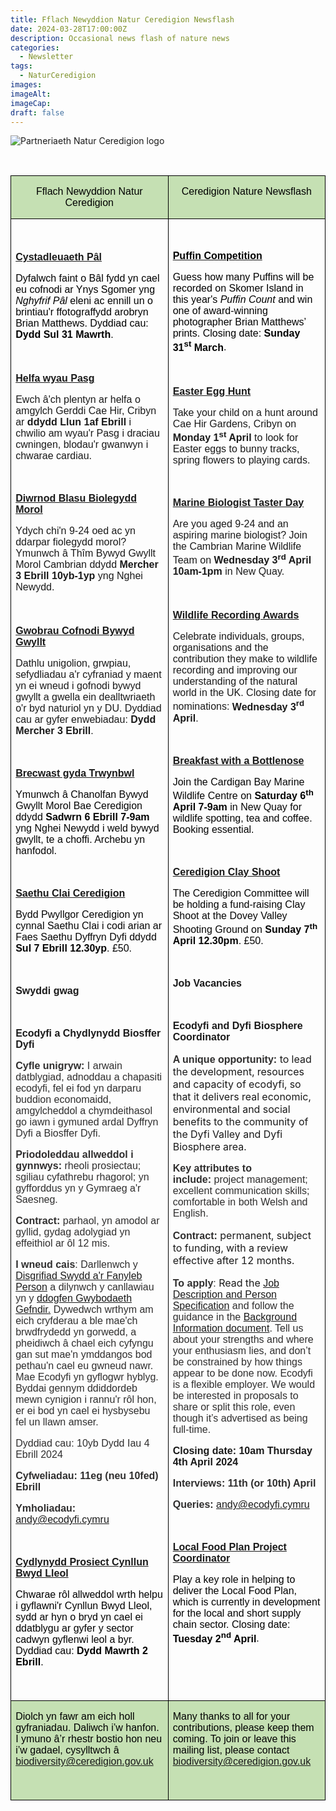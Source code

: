```yaml
---
title: Fflach Newyddion Natur Ceredigion Newsflash
date: 2024-03-28T17:00:00Z
description: Occasional news flash of nature news
categories: 
  - Newsletter
tags: 
  - NaturCeredigion
images: 
imageAlt: 
imageCap: 
draft: false
---
```


![Partneriaeth Natur Ceredigion logo](https://res.cloudinary.com/naturceredigion/image/upload/v1720616218/logo-newsletter.png)

<p>&nbsp;&nbsp;</p><table class="MsoNormalTable" border="0" cellspacing="0" cellpadding="0" width="100%" style="width:100.0%;border-collapse:collapse"><tbody><tr><td colspan="1" rowspan="1" width="50%" valign="top" style="width:50.0%;border:solid windowtext 1.0pt;background:#C5E0B3;padding:0cm 5.4pt 0cm 5.4pt"><p style="text-align: center"><span style="font-family: Arial, sans-serif; color: black">Fflach Newyddion Natur Ceredigion</span></p></td><td colspan="1" rowspan="1" width="50%" valign="top" style="width:50.0%;border:solid windowtext 1.0pt;border-left:none;background:#C5E0B3;padding:0cm 5.4pt 0cm 5.4pt"><p style="text-align: center"><span style="font-family: Arial, sans-serif; color: black">Ceredigion Nature Newsflash</span></p></td></tr><tr><td colspan="1" rowspan="1" width="50%" valign="top" style="width:50.0%;border:solid windowtext 1.0pt;border-top:none;padding:0cm 5.4pt 0cm 5.4pt"><p>&nbsp;</p><p><a target="_blank" rel="noopener noreferrer nofollow" href="https://www.facebook.com/WildlifeTrustSouthandWestWales/posts/pfbid022uQrzK1DSrW5HVr3GvHd4D98NVh22eVKFSTVwCGTh8JLmPSD7zaMpe5arfUDFLSkl"><strong><span style="font-family: Arial, sans-serif">Cystadleuaeth Pâl</span></strong></a></p><p><span style="font-family: Arial, sans-serif; color: black">Dyfalwch faint o Bâl fydd yn cael eu cofnodi ar Ynys Sgomer yng </span><em><span style="font-family: Arial, sans-serif; color: black">Nghyfrif Pâl</span></em><span style="font-family: Arial, sans-serif; color: black"> eleni ac ennill un o brintiau'r ffotograffydd arobryn Brian Matthews. Dyddiad cau: </span><strong><span style="font-family: Arial, sans-serif; color: black">Dydd Sul 31 Mawrth</span></strong><span style="font-family: Arial, sans-serif; color: black">.</span></p><p><span>&nbsp;</span></p><p><a target="_blank" rel="noopener noreferrer nofollow" href="https://www.caehirgardens.com/book-now?fbclid=IwAR3gxPmgI-bhK2DaBMgAHyCuyj0jSYDu1SndIscB-E2oLNLAVKcDwtYzZYU"><strong><span style="font-family: Arial, sans-serif">Helfa wyau Pasg</span></strong></a></p><p><span style="font-family: Arial, sans-serif">Ewch â'ch plentyn ar helfa o amgylch Gerddi Cae Hir, Cribyn ar </span><strong><span style="font-family: Arial, sans-serif">ddydd Llun 1af Ebrill</span></strong><span style="font-family: Arial, sans-serif"> i chwilio am wyau'r Pasg i draciau cwningen, blodau'r gwanwyn i chwarae cardiau.</span></p><p><span style="font-family: Arial, sans-serif">&nbsp;</span></p><p><a target="_blank" rel="noopener noreferrer nofollow" href="https://www.eventbrite.co.uk/e/marine-biologist-taster-day-age-9-24-tickets-856764334187?utm_source=eventbrite&amp;utm_medium=email&amp;utm_content=follow_notification&amp;utm_campaign=following_published_event&amp;utm_term=Marine+Biologist+Taster+Day+%28age+9-24%29&amp;aff=ebemoffollowpublishemail&amp;utm_experiment=follow_template.B"><strong><span style="font-family: Arial, sans-serif">Diwrnod Blasu Biolegydd Morol</span></strong></a></p><p><span style="font-family: Arial, sans-serif">Ydych chi'n 9-24 oed ac yn ddarpar fiolegydd morol? Ymunwch â Thîm Bywyd Gwyllt Morol Cambrian ddydd </span><strong><span style="font-family: Arial, sans-serif">Mercher 3 Ebrill 10yb-1yp</span></strong><span style="font-family: Arial, sans-serif"> yng Nghei Newydd.</span></p><p><span>&nbsp;</span></p><p><a target="_blank" rel="noopener noreferrer nofollow" href="https://nbn.org.uk/news-events-publications/nbn-awards-for-wildlife-recording/nominations-for-the-2024-nbn-awards-for-wildlife-recording-are-now-open/"><strong><span style="font-family: Arial, sans-serif">Gwobrau Cofnodi Bywyd Gwyllt</span></strong></a></p><p><span style="font-family: Arial, sans-serif">Dathlu unigolion, grwpiau, sefydliadau a'r cyfraniad y maent yn ei wneud i gofnodi bywyd gwyllt a gwella ein dealltwriaeth o'r byd naturiol yn y DU. Dyddiad cau ar gyfer enwebiadau: </span><strong><span style="font-family: Arial, sans-serif">Dydd Mercher 3 Ebrill</span></strong><span style="font-family: Arial, sans-serif">.</span></p><p><span style="font-family: Arial, sans-serif">&nbsp;</span></p><p><a target="_blank" rel="noopener noreferrer nofollow" href="https://www.eventbrite.co.uk/e/breakfast-with-a-bottlenose-tickets-856848586187?aff=oddtdtcreator"><strong><span style="font-family: Arial, sans-serif">Brecwast gyda Trwynbwl</span></strong></a></p><p><span style="font-family: Arial, sans-serif; color: rgb(5, 5, 5)">Ymunwch â Chanolfan Bywyd Gwyllt Morol Bae Ceredigion ddydd </span><strong><span style="font-family: Arial, sans-serif; color: rgb(5, 5, 5)">Sadwrn 6 Ebrill 7-9am</span></strong><span style="font-family: Arial, sans-serif; color: rgb(5, 5, 5)"> yng Nghei Newydd i weld bywyd gwyllt, te a choffi. Archebu yn hanfodol.</span></p><p><span style="font-family: Arial, sans-serif">&nbsp;</span></p><p><a target="_blank" rel="noopener noreferrer nofollow" href="https://www.gwct.org.uk/events/calendar/2024/april/gwct-ceredigion-clay-shoot-2024/?utm_source=All+Contacts&amp;utm_campaign=b3c8c3b77b-NL-050324-Wal&amp;utm_medium=email&amp;utm_term=0_dd843c5cb6-b3c8c3b77b-28005427&amp;mc_cid=b3c8c3b77b&amp;mc_eid=58556358de"><strong><span style="font-family: Arial, sans-serif">Saethu Clai Ceredigion</span></strong></a></p><p><span style="font-family: Arial, sans-serif; color: rgb(5, 5, 5)">Bydd Pwyllgor Ceredigion yn cynnal Saethu Clai i codi arian ar Faes Saethu Dyffryn Dyfi ddydd </span><strong><span style="font-family: Arial, sans-serif; color: rgb(5, 5, 5)">Sul 7 Ebrill 12.30yp</span></strong><span style="font-family: Arial, sans-serif; color: rgb(5, 5, 5)">. £50.</span></p><p><span style="font-family: Arial, sans-serif">&nbsp;</span></p><p><strong><span style="font-family: Arial, sans-serif">Swyddi gwag</span></strong></p><p><span style="font-family: Arial, sans-serif">&nbsp;</span></p><p><strong><span style="font-family: Arial, sans-serif">Ecodyfi a Chydlynydd Biosffer Dyfi</span></strong></p><p><strong><span style="font-family: Arial, sans-serif; color: rgb(47, 46, 46)">Cyfle unigryw:</span></strong><span style="font-family: Arial, sans-serif; color: rgb(47, 46, 46)"> I arwain datblygiad, adnoddau a chapasiti ecodyfi, fel ei fod yn darparu buddion economaidd, amgylcheddol a chymdeithasol go iawn i gymuned ardal Dyffryn Dyfi a Biosffer Dyfi.</span></p><p><strong><span style="font-family: Arial, sans-serif; color: rgb(47, 46, 46)">Priodoleddau allweddol i gynnwys:</span></strong><span style="font-family: Arial, sans-serif; color: rgb(47, 46, 46)"> rheoli prosiectau; sgiliau cyfathrebu rhagorol; yn gyfforddus yn y Gymraeg a'r Saesneg.</span></p><p><strong><span style="font-family: Arial, sans-serif; color: rgb(47, 46, 46)">Contract: </span></strong><span style="font-family: Arial, sans-serif; color: rgb(47, 46, 46)">parhaol, yn amodol ar gyllid, gydag adolygiad yn effeithiol ar ôl 12 mis.</span></p><p><strong><span style="font-family: Arial, sans-serif; color: rgb(47, 46, 46)">I wneud cais</span></strong><span style="font-family: Arial, sans-serif; color: rgb(47, 46, 46)">: Darllenwch y </span><a target="_blank" rel="noopener noreferrer nofollow" href="https://www.ecodyfi.wales/_files/ugd/f2889b_b6b09464f48347b081fa1a46346dd372.docx?dn=Job%20Description%20March24.docx"><span style="font-family: Arial, sans-serif">Disgrifiad Swydd a'r Fanyleb Person</span></a><span style="font-family: Arial, sans-serif; color: rgb(47, 46, 46)"> a dilynwch y canllawiau yn y </span><a target="_blank" rel="noopener noreferrer nofollow" href="https://www.ecodyfi.wales/_files/ugd/f2889b_53d042625b1d44298ce15802524d54fc.docx?dn=Background%20%26%20invitation%20March24.docx"><span style="font-family: Arial, sans-serif">ddogfen Gwybodaeth Gefndir.</span></a><span style="font-family: Arial, sans-serif; color: rgb(47, 46, 46)"> Dywedwch wrthym am eich cryfderau a ble mae'ch brwdfrydedd yn gorwedd, a pheidiwch â chael eich cyfyngu gan sut mae'n ymddangos bod pethau'n cael eu gwneud nawr. Mae Ecodyfi yn gyflogwr hyblyg. Byddai gennym ddiddordeb mewn cynigion i rannu'r rôl hon, er ei bod yn cael ei hysbysebu fel un llawn amser.</span></p><p><span style="font-family: Arial, sans-serif; color: rgb(47, 46, 46)">Dyddiad cau: 10yb Dydd Iau 4 Ebrill 2024</span></p><p><strong><span style="font-family: Arial, sans-serif; color: rgb(47, 46, 46)">Cyfweliadau: 11eg (neu 10fed) Ebrill</span></strong></p><p><strong><span style="font-family: Arial, sans-serif; color: rgb(47, 46, 46)">Ymholiadau: </span></strong><a target="_self" rel="noopener noreferrer nofollow" href="mailto:andy@ecodyfi.cymru"><span style="font-family: Arial, sans-serif">andy@ecodyfi.cymru</span></a></p><p><span style="font-family: Arial, sans-serif">&nbsp;</span></p><p><a target="_blank" rel="noopener noreferrer nofollow" href="https://landworkersalliance.org.uk/work-with-us/?fbclid=IwAR34hb2jroiQZ3LJAg-FBCzkjMLYIOPw-rxGVGIkLmwxCQpgZgEzbIZV2qE"><strong><span style="font-family: Arial, sans-serif">Cydlynydd Prosiect Cynllun Bwyd Lleol</span></strong></a></p><p><span style="font-family: Arial, sans-serif; color: black">Chwarae rôl allweddol wrth helpu i gyflawni'r Cynllun Bwyd Lleol, sydd ar hyn o bryd yn cael ei ddatblygu ar gyfer y sector cadwyn gyflenwi leol a byr. Dyddiad cau: </span><strong><span style="font-family: Arial, sans-serif; color: black">Dydd Mawrth 2 Ebrill</span></strong><span style="font-family: Arial, sans-serif; color: black">.</span></p><p style="text-align: center">&nbsp;</p></td><td colspan="1" rowspan="1" width="50%" valign="top" style="width:50.0%;border-top:none;border-left:none;border-bottom:solid windowtext 1.0pt;border-right:solid windowtext 1.0pt;padding:0cm 5.4pt 0cm 5.4pt"><p><strong><span style="font-family: Arial, sans-serif">&nbsp;</span></strong></p><p><a target="_blank" rel="noopener noreferrer nofollow" href="https://www.facebook.com/WildlifeTrustSouthandWestWales/posts/pfbid022uQrzK1DSrW5HVr3GvHd4D98NVh22eVKFSTVwCGTh8JLmPSD7zaMpe5arfUDFLSkl"><strong><span style="font-family: Arial, sans-serif; color: black">Puffin Competition</span></strong></a></p><p><span style="font-family: Arial, sans-serif; color: black">Guess how many Puffins will be recorded on Skomer Island in this year's </span><em><span style="font-family: Arial, sans-serif; color: black">Puffin Count</span></em><span style="font-family: Arial, sans-serif; color: black"> and win one of award-winning photographer Brian Matthews’ prints. Closing date: </span><strong><span style="font-family: Arial, sans-serif; color: black">Sunday 31</span><sup><span style="font-family: Arial, sans-serif; color: black">st</span></sup><span style="font-family: Arial, sans-serif; color: black"> March</span></strong><span style="font-family: Arial, sans-serif; color: black">.</span></p><p><span>&nbsp;</span></p><p><a target="_blank" rel="noopener noreferrer nofollow" href="https://www.caehirgardens.com/book-now?fbclid=IwAR3gxPmgI-bhK2DaBMgAHyCuyj0jSYDu1SndIscB-E2oLNLAVKcDwtYzZYU"><strong><span style="font-family: Arial, sans-serif">Easter Egg Hunt</span></strong></a></p><p><span style="font-family: Arial, sans-serif">Take your child on a hunt around Cae Hir Gardens, Cribyn on </span><strong><span style="font-family: Arial, sans-serif">Monday 1</span><sup><span style="font-family: Arial, sans-serif">st</span></sup><span style="font-family: Arial, sans-serif"> April</span></strong><span style="font-family: Arial, sans-serif"> to look for Easter eggs to bunny tracks, spring flowers to playing cards.</span></p><p><span style="font-family: Arial, sans-serif">&nbsp;</span></p><p><a target="_blank" rel="noopener noreferrer nofollow" href="https://www.eventbrite.co.uk/e/marine-biologist-taster-day-age-9-24-tickets-856764334187?utm_source=eventbrite&amp;utm_medium=email&amp;utm_content=follow_notification&amp;utm_campaign=following_published_event&amp;utm_term=Marine+Biologist+Taster+Day+%28age+9-24%29&amp;aff=ebemoffollowpublishemail&amp;utm_experiment=follow_template.B"><strong><span style="font-family: Arial, sans-serif">Marine Biologist Taster Day</span></strong></a></p><p><span style="font-family: Arial, sans-serif">Are you aged 9-24 and an aspiring marine biologist? ‍Join the Cambrian Marine Wildlife Team on </span><strong><span style="font-family: Arial, sans-serif">Wednesday 3</span><sup><span style="font-family: Arial, sans-serif">rd</span></sup><span style="font-family: Arial, sans-serif"> April 10am-1pm</span></strong><span style="font-family: Arial, sans-serif"> in New Quay.</span></p><p><span>&nbsp;</span></p><p><a target="_blank" rel="noopener noreferrer nofollow" href="https://nbn.org.uk/news-events-publications/nbn-awards-for-wildlife-recording/nominations-for-the-2024-nbn-awards-for-wildlife-recording-are-now-open/"><strong><span style="font-family: Arial, sans-serif">Wildlife Recording Awards</span></strong></a></p><p><span style="font-family: Arial, sans-serif">Celebrate individuals, groups, organisations and the contribution they make to wildlife recording and improving our understanding of the natural world in the UK. Closing date for nominations: </span><strong><span style="font-family: Arial, sans-serif">Wednesday 3</span><sup><span style="font-family: Arial, sans-serif">rd</span></sup><span style="font-family: Arial, sans-serif"> April</span></strong><span style="font-family: Arial, sans-serif">.</span></p><p><span style="font-family: Arial, sans-serif">&nbsp;</span></p><p><a target="_blank" rel="noopener noreferrer nofollow" href="https://www.eventbrite.co.uk/e/breakfast-with-a-bottlenose-tickets-856848586187?aff=oddtdtcreator"><strong><span style="font-family: Arial, sans-serif">Breakfast with a Bottlenose</span></strong></a></p><p><span style="font-family: Arial, sans-serif; color: rgb(5, 5, 5)">Join the Cardigan Bay Marine Wildlife Centre on </span><strong><span style="font-family: Arial, sans-serif; color: rgb(5, 5, 5)">Saturday 6</span><sup><span style="font-family: Arial, sans-serif; color: rgb(5, 5, 5)">th</span></sup><span style="font-family: Arial, sans-serif; color: rgb(5, 5, 5)"> April 7-9am</span></strong><span style="font-family: Arial, sans-serif; color: rgb(5, 5, 5)"> in New Quay for wildlife spotting, tea and coffee. Booking essential.</span></p><p><span style="font-family: Arial, sans-serif">&nbsp;</span></p><p><a target="_blank" rel="noopener noreferrer nofollow" href="https://www.gwct.org.uk/events/calendar/2024/april/gwct-ceredigion-clay-shoot-2024/?utm_source=All+Contacts&amp;utm_campaign=b3c8c3b77b-NL-050324-Wal&amp;utm_medium=email&amp;utm_term=0_dd843c5cb6-b3c8c3b77b-28005427&amp;mc_cid=b3c8c3b77b&amp;mc_eid=58556358de"><strong><span style="font-family: Arial, sans-serif">Ceredigion Clay Shoot</span></strong></a></p><p><span style="font-family: Arial, sans-serif; color: rgb(5, 5, 5)">The Ceredigion Committee will be holding a fund-raising Clay Shoot at the Dovey Valley Shooting Ground on </span><strong><span style="font-family: Arial, sans-serif; color: rgb(5, 5, 5)">Sunday 7</span><sup><span style="font-family: Arial, sans-serif; color: rgb(5, 5, 5)">th</span></sup><span style="font-family: Arial, sans-serif; color: rgb(5, 5, 5)"> April 12.30pm</span></strong><span style="font-family: Arial, sans-serif; color: rgb(5, 5, 5)">. £50.</span></p><p><span style="font-family: Arial, sans-serif">&nbsp;</span></p><p><strong><span style="font-family: Arial, sans-serif">Job Vacancies</span></strong></p><p><span style="font-family: Arial, sans-serif">&nbsp;</span></p><p><strong><span style="font-family: Arial, sans-serif">Ecodyfi and Dyfi Biosphere Coordinator</span></strong></p><p><span style="font-family: Arial, sans-serif; color: rgb(47, 46, 46)">​</span><strong><span style="font-family: Arial, sans-serif; color: rgb(47, 46, 46)">A unique opportunity:</span></strong><span style="font-family: Arial, sans-serif; color: rgb(47, 46, 46)">&nbsp;</span><span>to lead the development, resources and capacity of ecodyfi, so that it delivers real economic, environmental and social benefits to the community of the Dyfi Valley&nbsp;and Dyfi Biosphere area.</span></p><p><strong><span style="font-family: Arial, sans-serif; color: rgb(47, 46, 46)">Key attributes to include:</span></strong><span style="font-family: Arial, sans-serif; color: rgb(47, 46, 46)">&nbsp;project management; excellent communication skills; comfortable in both Welsh and English.</span></p><p><strong><span style="font-family: Arial, sans-serif; color: rgb(47, 46, 46)">Contract:</span></strong><span style="font-family: Arial, sans-serif; color: rgb(47, 46, 46)">&nbsp;</span><span>permanent, subject to funding, with a review effective after 12 months.</span></p><p><strong><span style="font-family: Arial, sans-serif; color: rgb(47, 46, 46)">​To apply</span></strong><span style="font-family: Arial, sans-serif; color: rgb(47, 46, 46)">:&nbsp;</span><span>Read the&nbsp;</span><a target="_blank" rel="noopener noreferrer nofollow" href="https://www.ecodyfi.wales/_files/ugd/f2889b_b6b09464f48347b081fa1a46346dd372.docx?dn=Job%20Description%20March24.docx"><span style="font-family: Arial, sans-serif">Job Description and Person Specification</span></a><span style="font-family: Arial, sans-serif; color: rgb(47, 46, 46)">&nbsp;and follow the guidance in the&nbsp;</span><a target="_blank" rel="noopener noreferrer nofollow" href="https://www.ecodyfi.wales/_files/ugd/f2889b_53d042625b1d44298ce15802524d54fc.docx?dn=Background%20%26%20invitation%20March24.docx"><span style="font-family: Arial, sans-serif">Background Information document</span></a><span style="font-family: Arial, sans-serif; color: rgb(47, 46, 46)">. Tell us about your strengths and where your enthusiasm lies, and don’t be constrained by how things appear to be done now. Ecodyfi is a flexible employer. We would be interested in proposals to share or split this role, even though it’s advertised as being full-time.</span></p><p><span style="font-family: Arial, sans-serif; color: rgb(47, 46, 46)">​</span><strong><span style="font-family: Arial, sans-serif">Closing date: 10am Thursday 4th April 2024</span></strong></p><p><strong><span style="font-family: Arial, sans-serif; color: rgb(47, 46, 46)">Interviews: 11th (or 10th) April</span></strong></p><p><strong><span style="font-family: Arial, sans-serif; color: rgb(47, 46, 46)">Queries:</span></strong><span style="font-family: Arial, sans-serif; color: rgb(47, 46, 46)">&nbsp;</span><a target="_self" rel="noopener noreferrer nofollow" href="mailto:andy@ecodyfi.cymru"><span style="font-family: Arial, sans-serif">andy@ecodyfi.cymru</span></a></p><p><span style="font-family: Arial, sans-serif">&nbsp;</span></p><p><a target="_blank" rel="noopener noreferrer nofollow" href="https://landworkersalliance.org.uk/work-with-us/?fbclid=IwAR34hb2jroiQZ3LJAg-FBCzkjMLYIOPw-rxGVGIkLmwxCQpgZgEzbIZV2qE"><strong><span style="font-family: Arial, sans-serif">Local Food Plan Project Coordinator</span></strong></a></p><p><span style="font-family: Arial, sans-serif; color: black">Play a key role in helping to deliver the Local Food Plan, which is currently in development for the local and short supply chain sector. Closing date: </span><strong><span style="font-family: Arial, sans-serif; color: black">Tuesday 2</span><sup><span style="font-family: Arial, sans-serif; color: black">nd</span></sup><span style="font-family: Arial, sans-serif; color: black"> April</span></strong><span style="font-family: Arial, sans-serif; color: black">.</span></p><p style="text-align: center">&nbsp;</p></td></tr><tr><td colspan="1" rowspan="1" width="50%" valign="top" style="width:50.0%;border:solid windowtext 1.0pt;border-top:none;background:#C5E0B3;padding:0cm 5.4pt 0cm 5.4pt"><p><span style="font-family: Arial, sans-serif; color: black">Diolch yn fawr am eich holl gyfraniadau. Daliwch i’w hanfon. I ymuno â’r rhestr bostio hon neu i’w gadael, cysylltwch â </span><a target="_blank" rel="noopener noreferrer nofollow" href="mailto:biodiversity@ceredigion.gov.uk"><span style="font-family: Arial, sans-serif">biodiversity@ceredigion.gov.uk</span></a></p><p style="text-align: center">&nbsp;</p></td><td colspan="1" rowspan="1" width="50%" valign="top" style="width:50.0%;border-top:none;border-left:none;border-bottom:solid windowtext 1.0pt;border-right:solid windowtext 1.0pt;background:#C5E0B3;padding:0cm 5.4pt 0cm 5.4pt"><p><span style="font-family: Arial, sans-serif; color: black">Many thanks to all for your contributions, please keep them coming. To join or leave this mailing list, please contact </span><a target="_blank" rel="noopener noreferrer nofollow" href="mailto:biodiversity@ceredigion.gov.uk"><span style="font-family: Arial, sans-serif">biodiversity@ceredigion.gov.uk</span></a></p><p style="text-align: center">&nbsp;</p></td></tr></tbody></table><p style="text-align: center">&nbsp;</p><ol class="footnotes"></ol>